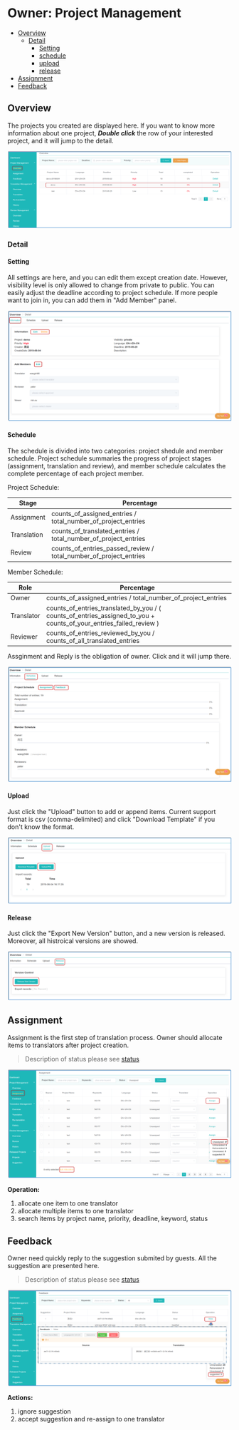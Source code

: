 # Owner: Project Management

- [Overview](#overview)
  - [Detail](#detail)
    - [Setting](#setting)
    - [schedule](#schedule)
    - [upload](#upload)
    - [release](#release)
- [Assignment](#assign)
- [Feedback](#feedback)


## Overview

<span id='overview'></span>


The projects you created are displayed here. If you want to know more information about one project, _**Double click**_ the row of your interested project, and it will jump to the detail.

![](/assets/project_management.overview.png)

### Detail
<span id='detail'></span>

#### Setting
<span id='setting'></span>

All settings are here, and you can edit them except creation date. However, visibility level is only allowed to change from private to public. You can easily adjust the deadline according to project schedule. If more people want to join in, you can add them in "Add Member" panel.

![](/assets/project_management.overview.information.png)
      
#### Schedule
<span id='schedule'></span>

The schedule is divided into two categories: project shedule and member schedule. Project schedule summaries the progress of project stages (assignment, translation and review), and member schedule calculates the complete percentage of each project member. 

Project Schedule:

|Stage|Percentage|
|--|--|
|Assignment| counts\_of\_assigned_entries / total\_number\_of\_project_entries |
|Translation | counts\_of\_translated\_entries / total\_number\_of\_project_entries |
|Review| counts\_of\_entries\_passed\_review / total\_number\_of\_project_entries |

Member Schedule:

|Role| Percentage |
|--|--|
|Owner | counts\_of\_assigned_entries / total\_number\_of\_project_entries |
| Translator | counts\_of\_entries\_translated\_by\_you / ( counts_of_entries_assigned_to_you + counts_of_your_entries_failed_review ) |
| Reviewer | counts\_of\_entries\_reviewed\_by\_you / counts\_of\_all\_translated\_entries |


Assginment and Reply is the obligation of owner. Click and it will jump there.

![](/assets/project_management.schedule.png)



#### Upload
<span id='upload'></span>

Just click the "Upload" button to add or append items. Current support format is csv (comma-delimited) and click "Download Template" if you don't know the format.

![](/assets/project_management.upload.png)

#### Release
<span id='release'></span>

Just click the "Export New Version" button, and a new version is released. Moreover, all histroical versions are showed.

![](/assets/project_management.release.png)

## Assignment

<span id='assign'></span>

Assignment is the first step of translation process. Owner should allocate items to translators after project creation.

> Description of status please see [status](../glossary.md#status)

![](/assets/project_management.assignment.png)

**Operation:**
1. allocate one item to one translator
2. allocate multiple items to one translator
3. search items by project name, priority, deadline, keyword, status
 
## Feedback

<span id='feedback'></span>

Owner need quickly reply to the suggestion submited by guests. All the suggestion are presented here.

> Description of status please see [status](../glossary.md#status)

![](/assets/project_management.feedback.png)

**Actions:**
1. ignore suggestion
2. accept suggestion and re-assign to one translator

